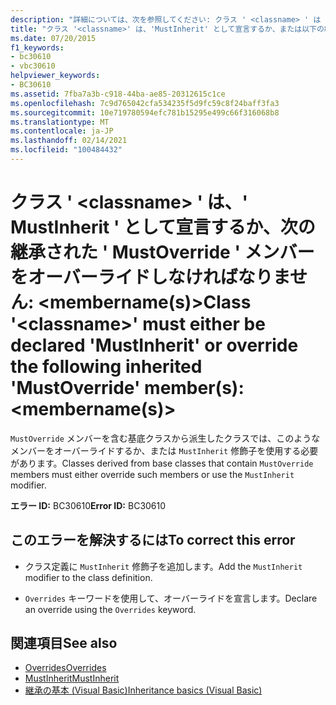 ```yaml
---
description: "詳細については、次を参照してください: クラス ' <classname> ' は ' MustInherit ' として宣言するか、継承された ' MustOverride ' メンバーをオーバーライドしてください: <membername >"
title: "クラス '<classname>' は、'MustInherit' として宣言するか、または以下の継承 'MustOverride' メンバーをオーバーライドしなければなりません: <membername(s)>"
ms.date: 07/20/2015
f1_keywords:
- bc30610
- vbc30610
helpviewer_keywords:
- BC30610
ms.assetid: 7fba7a3b-c918-44ba-ae85-20312615c1ce
ms.openlocfilehash: 7c9d765042cfa534235f5d9fc59c8f24baff3fa3
ms.sourcegitcommit: 10e719780594efc781b15295e499c66f316068b8
ms.translationtype: MT
ms.contentlocale: ja-JP
ms.lasthandoff: 02/14/2021
ms.locfileid: "100484432"
---
```

# <a name="class-classname-must-either-be-declared-mustinherit-or-override-the-following-inherited-mustoverride-members-membernames"></a><span data-ttu-id="8d17d-103">クラス ' \<classname> ' は、' MustInherit ' として宣言するか、次の継承された ' MustOverride ' メンバーをオーバーライドしなければなりません: \<membername(s)></span><span class="sxs-lookup"><span data-stu-id="8d17d-103">Class '\<classname>' must either be declared 'MustInherit' or override the following inherited 'MustOverride' member(s): \<membername(s)></span></span>

<span data-ttu-id="8d17d-104">`MustOverride` メンバーを含む基底クラスから派生したクラスでは、このようなメンバーをオーバーライドするか、または `MustInherit` 修飾子を使用する必要があります。</span><span class="sxs-lookup"><span data-stu-id="8d17d-104">Classes derived from base classes that contain `MustOverride` members must either override such members or use the `MustInherit` modifier.</span></span>  
  
 <span data-ttu-id="8d17d-105">**エラー ID:** BC30610</span><span class="sxs-lookup"><span data-stu-id="8d17d-105">**Error ID:** BC30610</span></span>  
  
## <a name="to-correct-this-error"></a><span data-ttu-id="8d17d-106">このエラーを解決するには</span><span class="sxs-lookup"><span data-stu-id="8d17d-106">To correct this error</span></span>  
  
- <span data-ttu-id="8d17d-107">クラス定義に `MustInherit` 修飾子を追加します。</span><span class="sxs-lookup"><span data-stu-id="8d17d-107">Add the `MustInherit` modifier to the class definition.</span></span>  
  
- <span data-ttu-id="8d17d-108">`Overrides` キーワードを使用して、オーバーライドを宣言します。</span><span class="sxs-lookup"><span data-stu-id="8d17d-108">Declare an override using the `Overrides` keyword.</span></span>  
  
## <a name="see-also"></a><span data-ttu-id="8d17d-109">関連項目</span><span class="sxs-lookup"><span data-stu-id="8d17d-109">See also</span></span>

- [<span data-ttu-id="8d17d-110">Overrides</span><span class="sxs-lookup"><span data-stu-id="8d17d-110">Overrides</span></span>](../language-reference/modifiers/overrides.md)
- [<span data-ttu-id="8d17d-111">MustInherit</span><span class="sxs-lookup"><span data-stu-id="8d17d-111">MustInherit</span></span>](../language-reference/modifiers/mustinherit.md)
- [<span data-ttu-id="8d17d-112">継承の基本 (Visual Basic)</span><span class="sxs-lookup"><span data-stu-id="8d17d-112">Inheritance basics (Visual Basic)</span></span>](../programming-guide/language-features/objects-and-classes/inheritance-basics.md)
